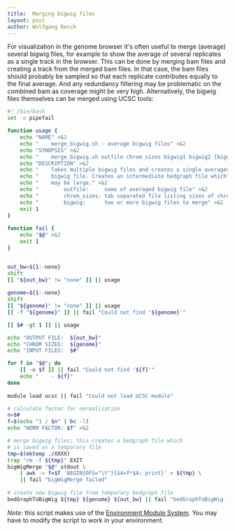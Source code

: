 ```yaml
---
title:  Merging bigwig files
layout: post
author: Wolfgang Resch
---
```


For visualization in the genome browser it's often useful to merge
(average) several bigwig files, for example to show the average of
several replicates as a single track in the browser.  This can be done
by merging bam files and creating a track from the merged bam files.
In that case, the bam files should probably be sampled so that each
replicate contributes equally to the final average.  And any
redundancy filtering may be problematic on the combined bam as
coverage might be very high.  Alternatively, the bigwig files
themselves can be merged using UCSC tools:

```bash
#! /bin/bash 
set -o pipefail

function usage {
    echo "NAME" >&2
    echo "    merge_bigwig.sh - average bigwig files" >&2
    echo "SYNOPSIS" >&2
    echo "    merge_bigwig.sh outfile chrom_sizes bigwig1 bigwig2 [bigwig3 ...]" >&2
    echo "DESCRIPTION" >&2
    echo "    Takes multiple bigwig files and creates a single averaged" >&2
    echo "    bigwig file. Creates an intermediate bedgraph file which" >&2
    echo "    may be large." >&2
    echo "        outfile:     name of averaged bigwig file" >&2
    echo "        chrom_sizes: tab separated file listing sizes of chromosomes" >&2
    echo "        bigwig:      two or more bigwig files to merge" >&2
    exit 1
}
 
function fail {
    echo "$@" >&2
    exit 1
}


out_bw=${1:-none}
shift
[[ "${out_bw}" != "none" ]] || usage
 
genome=${1:-none}
shift
[[ "${genome}" != "none" ]] || usage
[[ -f "${genome}" ]] || fail "Could not find '${genome}'"

[[ $# -gt 1 ]] || usage

echo "OUTPUT FILE:  ${out_bw}"
echo "CHROM SIZES:  ${genome}"
echo "INPUT FILES:  $#"

for f in "$@"; do
    [[ -e $f ]] || fail "Could not find '${f}'"
    echo "    - ${f}"
done
 
module load ucsc || fail "Could not load UCSC module"

# calculate factor for normalization
n=$#
f=$(echo "1 / $n" | bc -l)
echo "NORM FACTOR: $f" >&2

# merge bigwig files; this creates a bedgraph file which
# is saved as a temporary file
tmp=$(mktemp ./XXXX)
trap "rm -f ${tmp}" EXIT
bigWigMerge "$@" stdout \
    | awk -v f=$f 'BEGIN{OFS="\t"}{$4=f*$4; print}' > ${tmp} \
    || fail "bigWigMerge failed"
 
# create new bigwig file from temporary bedgraph file
bedGraphToBigWig ${tmp} ${genome} ${out_bw} || fail "bedGraphToBigWig failed"
```

*Note*: this script makes use of the [Environment Module System](https://www.tacc.utexas.edu/research-development/tacc-projects/lmod). 
You may have to modify the script to work in your environment.
